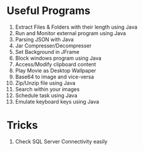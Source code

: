 # Useful Programs

1) Extract Files & Folders with their length using Java <br/>
2) Run and Monitor external program using Java <br/>
3) Parsing JSON with Java <br/>
4) Jar Compresser/Decompresser <br/>
5) Set Background in JFrame <br/>
6) Block windows program using Java <br/>
7) Access/Modify clipboard content <br/>
8) Play Movie as Desktop Wallpaper <br/>
9) Base64 to image and vice-versa <br/>
10) Zip/Unzip file using Java <br/>
11) Search within your images <br/>
12) Schedule task using Java <br/>
13) Emulate keyboard keys using Java <br/>

# Tricks

1) Check SQL Server Connectivity easily <br/>
